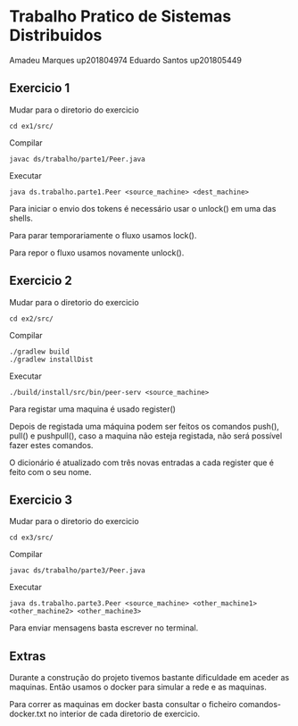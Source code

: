 # Trabalho Pratico de Sistemas Distribuidos

Amadeu Marques up201804974
Eduardo Santos up201805449

## Exercicio 1

Mudar para o diretorio do exercicio
```
cd ex1/src/
```

Compilar
```
javac ds/trabalho/parte1/Peer.java
```

Executar
```
java ds.trabalho.parte1.Peer <source_machine> <dest_machine>
```

Para iniciar o envio dos tokens é necessário usar o unlock() em uma das shells.

Para parar temporariamente o fluxo usamos lock().

Para repor o fluxo usamos novamente unlock().

## Exercicio 2

Mudar para o diretorio do exercicio
```
cd ex2/src/
```

Compilar
```
./gradlew build
./gradlew installDist
```

Executar
```
./build/install/src/bin/peer-serv <source_machine>
```

Para registar uma maquina é usado register(<maquina>)

Depois de registada uma máquina podem ser feitos os comandos push(<maquina>), pull(<maquina>) e pushpull(<maquina>), caso a maquina não esteja registada, não será possível fazer estes comandos.

O dicionário é atualizado com três novas entradas a cada register que é feito com o seu nome.


## Exercicio 3

Mudar para o diretorio do exercicio
```
cd ex3/src/
```
Compilar
```
javac ds/trabalho/parte3/Peer.java
```
Executar
```
java ds.trabalho.parte3.Peer <source_machine> <other_machine1> <other_machine2> <other_machine3>
```

Para enviar mensagens basta escrever no terminal.

## Extras
Durante a construção do projeto tivemos bastante dificuldade em aceder as maquinas. Então usamos o docker para simular a rede e as maquinas.

Para correr as maquinas em docker basta consultar o ficheiro comandos-docker.txt no interior de cada diretorio de exercicio.
